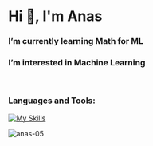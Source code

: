 

<!---
ANAS-05/ANAS-05 is a ✨ special ✨ repository because its `README.md` (this file) appears on your GitHub profile.
You can click the Preview link to take a look at your changes.
--->
<h1 align="left">Hi 👋, I'm Anas</h1>

<h3 align="left">I’m currently learning Math for ML</h3>
<h3 align="left">I’m interested in Machine Learning</h3>
<br>
<h3 align="left">Languages and Tools:</h3>

[![My Skills](https://skillicons.dev/icons?i=python,django,c,cpp,html,css,js,postman)](https://skillicons.dev)


<img align="center" src="https://github-readme-streak-stats.herokuapp.com/?user=anas-05&" alt="anas-05" />
